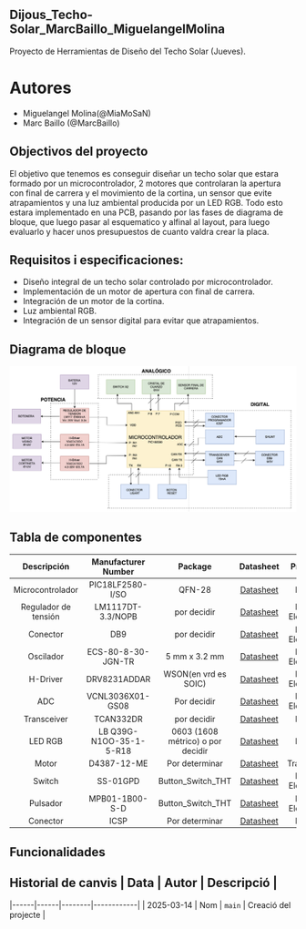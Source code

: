 

## Dijous_Techo-Solar_MarcBaillo_MiguelangelMolina
Proyecto de Herramientas de Diseño del Techo Solar (Jueves).

# Autores
- Miguelangel Molina(@MiaMoSaN)
- Marc Baillo (@MarcBaillo)

## Objectivos del proyecto

El objetivo que tenemos es conseguir diseñar un techo solar que estara formado por un microcontrolador, 2 motores que controlaran la apertura con final de carrera y el movimiento de la cortina, un sensor que evite atrapamientos y una luz ambiental producida por un LED RGB. Todo esto estara implementado en una PCB, pasando por las fases de diagrama de bloque, que luego pasar al esquematico y alfinal al layout, para luego evaluarlo y hacer unos presupuestos de cuanto valdra crear la placa.

## Requisitos i especificaciones:

- Diseño integral de un techo solar controlado por microcontrolador.
- Implementación de un motor de apertura con final de carrera.
- Integración de un motor de la cortina.
- Luz ambiental RGB.
- Integración de un sensor digital para evitar que atrapamientos.

## Diagrama de bloque

![Diagrama de Bloque](Diagrama_de_Bloque.png)


## Tabla de componentes
| Descripción        | Manufacturer Number             | Package           | Datasheet          | Proveidor        | Unidades       |
|:----------------:|:-------------------------:|:---------------:|:----------------:|:---------------:|:--------------:|
| Microcontrolador | PIC18LF2580-I/SO | QFN-28 | [Datasheet](https://ww1.microchip.com/downloads/aemDocuments/documents/OTH/ProductDocuments/DataSheets/39637d.pdf) | DigiKey | 1 |
| Regulador de tensión | LM1117DT-3.3/NOPB | por decidir | [Datasheet](https://www.ti.com/lit/ds/symlink/lm1117.pdf?ts=1710745623625&ref_url=https%253A%252F%252Fwww.mouser.se%252F) | Mouser Electronics | 1 | 
| Conector | DB9 | por decidir | [Datasheet](https://www.mouser.es/datasheet/2/18/1/Cable_Glands_and_Cord_Grips-806485.pdf) | Mouser Electronics | 1 |
| Oscilador | ECS-80-8-30-JGN-TR | 5 mm x 3.2 mm | [Datasheet](https://www.mouser.es/datasheet/2/122/ecx_53r-1775695.pdf) | Mouser Electronics | 1 | 
| H-Driver | DRV8231ADDAR | WSON(en vrd es SOIC) | [Datasheet](https://www.ti.com/lit/ds/symlink/drv8231a.pdf?ts=1710753914026&ref_url=https%253A%252F%252Fwww.mouser.de%252F) | Mouser Electronics | 1 | 
| ADC | VCNL3036X01-GS08 | Por decidir | [Datasheet](https://www.vishay.com/docs/84937/vcnl3036x01.pdf) | Mouser Electronics | 1 |
| Transceiver | 	TCAN332DR | por decidir | [Datasheet](https://www.ti.com/lit/ds/symlink/tcan332g.pdf?ts=1710924087476&ref_url=https%253A%252F%252Fwww.mouser.de%252F) | DigiKey | 1 |
| LED RGB | LB Q39G-N1OO-35-1-5-R18 | 0603 (1608 métrico) o por decidir | [Datasheet](https://look.ams-osram.com/m/6e36864d019f51d4/original/LB-Q39G.pdf) | DigiKey | 1 | 
| Motor | D4387-12-ME | Por determinar | [Datasheet](https://transmotec.es/Download/Catalog/Transmotec-EN-DC-12W-450W-2022.pdf) | Transmotec | 2 | 
| Switch | SS-01GPD | Button_Switch_THT | [Datasheet](https://www.mouser.es/datasheet/2/307/en_ss-1509069.pdf) | Mouser Electronics | 2 | 
| Pulsador | MPB01-1B00-S-D | Button_Switch_THT | [Datasheet](https://www.mouser.es/datasheet/2/670/mpb01-2474754.pdf) | Mouser Electronics | 2 |
| Conector | ICSP | Por determinar | [Datasheet](https://ww1.microchip.com/downloads/en/DeviceDoc/30277d.pdf) | DigiKey | 2 |

## Funcionalidades

## Historial de canvis | Data | Autor | Descripció |
|------|------|--------|------------| | 2025-03-14 | Nom | `main` | Creació del projecte |